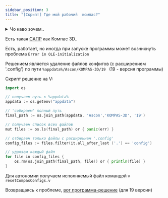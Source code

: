 ```yaml
---
sidebar_position: 3
title: "[Скрипт] Где мой рабочий  компас?"
---
```


<details>
<summary> Чо каво зочем..</summary>
<p>
По несчастию админю парк компов на Windows в одном колледже..
</p>
</details>  

Есть такая [САПР](https://ru.wikipedia.org/wiki/%D0%A1%D0%B8%D1%81%D1%82%D0%B5%D0%BC%D0%B0_%D0%B0%D0%B2%D1%82%D0%BE%D0%BC%D0%B0%D1%82%D0%B8%D0%B7%D0%B8%D1%80%D0%BE%D0%B2%D0%B0%D0%BD%D0%BD%D0%BE%D0%B3%D0%BE_%D0%BF%D1%80%D0%BE%D0%B5%D0%BA%D1%82%D0%B8%D1%80%D0%BE%D0%B2%D0%B0%D0%BD%D0%B8%D1%8F) как Компас 3D..

Есть, работает, но иногда при запуске программы может возникнуть проблема `Error in OLE-initialization`

Решением является удаление файлов конфигов (с расширением '.config') по пути  `%appdata%/Ascon/KOMPAS-3D/19 ` (19 - версия программы)

Скрипт решение на V:

```go title="resetCompasConfigs.v"
import os

// получаем путь к %appdata%
appdata := os.getenv("appdata")

// 'собираем' полный путь
final_path := os.join_path(appdata, 'Ascon','KOMPAS-3D', '19')

// получаем список всех файлов
mut files := os.ls(final_path) or { panic(err) }

// отбираем только файлы с расширением '.config'
config_files := files.filter(it.all_after_last ('.') == 'config')

// удаляем каждый файл
for file in config_files {
	os.rm(os.join_path(final_path, file)) or { println(file) }
}
```

Для автономии получаем исполняемый файл командой `v resetCompasConfigs.v`



Возвращаясь к проблеме, [вот программа-решение](/files/resetCompasConfigs.exe) (для 19 версии)

